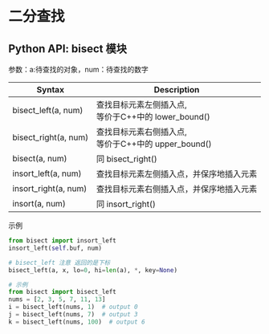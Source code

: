 # 二分查找

## Python API: bisect 模块
参数：a:待查找的对象，num：待查找的数字

| Syntax               | Description                         |
|----------------------|-------------------------------------|
| bisect_left(a, num)  | 查找目标元素左侧插入点,<br/>等价于C++中的 lower_bound() |
| bisect_right(a, num) | 查找目标元素右侧插入点,<br/>等价于C++中的 upper_bound() |
| bisect(a, num)       | 同 bisect_right()                    |
| insort_left(a, num)  | 查找目标元素左侧插入点，并保序地插入元素                |
| insort_right(a, num) |   查找目标元素右侧插入点，并保序地插入元素|
| insort(a, num)       | 同 insort_right()|

示例
```python
from bisect import insort_left
insort_left(self.buf, num)

# bisect_left 注意 返回的是下标
bisect_left(a, x, lo=0, hi=len(a), *, key=None)

# 示例
from bisect import bisect_left
nums = [2, 3, 5, 7, 11, 13]
i = bisect_left(nums, 1)  # output 0
j = bisect_left(nums, 7)  # output 3
k = bisect_left(nums, 100)  # output 6
```






